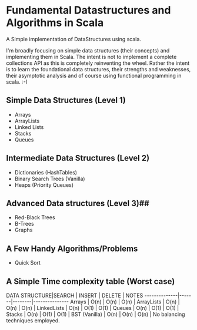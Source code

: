 # Fundamental Datastructures and Algorithms in Scala #

A Simple implementation of DataStructures using scala.

I'm broadly focusing on simple data structures (their concepts) and implementing them in Scala.
The intent is not to implement a complete collections API as this is completely reinventing the wheel.
Rather the intent is to learn the foundational data structures, their strengths and weaknesses, their asymptotic analysis
and of course using functional programming in scala.
:-)

## Simple Data Structures (Level 1)  ##
* Arrays
* ArrayLists
* Linked Lists
* Stacks
* Queues

## Intermediate Data Structures (Level 2) ##
* Dictionaries (HashTables)
* Binary Search Trees (Vanilla)
* Heaps (Priority Queues)

## Advanced Data structures (Level 3)##
 * Red-Black Trees
 * B-Trees
 * Graphs
 
## A Few Handy Algorithms/Problems ##
* Quick Sort
 

## A Simple Time complexity table (Worst case) ##
DATA STRUCTURE|SEARCH | INSERT | DELETE | NOTES
--------------|-------|--------|---------------
Arrays        | O(n)  | O(n)   | O(n)   |
ArrayLists    | O(n)  | O(n)   | O(n)   |
LinkedLists   | O(n)  | O(1)   | O(1)   |
Queues        | O(n)  | O(1)   | O(1)   |
Stacks        | O(n)  | O(1)   | O(1)   |
BST (Vanilla) | O(n)  | O(n)   | O(n)   | No balancing techniques employed.







